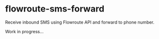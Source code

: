 # flowroute-sms-forward

Receive inbound SMS using Flowroute API and forward to phone number. 

Work in progress...

